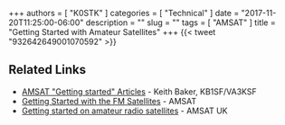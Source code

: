 +++
authors = [ "K0STK" ]
categories = [ "Technical" ]
date = "2017-11-20T11:25:00-06:00"
description = ""
slug = ""
tags = [ "AMSAT" ]
title = "Getting Started with Amateur Satellites"
+++
{{< tweet "932642649001070592" >}}
<!--more-->

## Related Links

* [AMSAT "Getting started" Articles](https://www.amsat.org/introduction-to-working-amateur-satellites/) - Keith Baker, KB1SF/VA3KSF
* [Getting Started with the FM Satellites](http://www.amsat.org/wordpress/wp-content/uploads/2014/01/Work_FM_Sats-20131010.pdf) - AMSAT
* [Getting started on amateur radio satellites](https://ukamsat.files.wordpress.com/2011/05/satellites_radcom_mar07.pdf) - AMSAT UK
